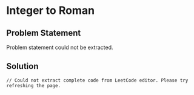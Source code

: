 # Integer to Roman

## Problem Statement

Problem statement could not be extracted.

## Solution

```unknown
// Could not extract complete code from LeetCode editor. Please try refreshing the page.
```